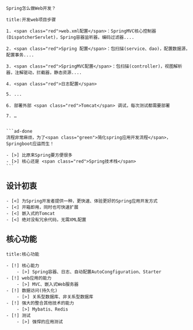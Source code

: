 `````ad-question
Spring怎么做Web开发？

`````

`````ad-hint
title:开发web项目步骤

1. <span class="red">web.xml配置</span>：SpringMVC核心控制器(DispatcherServlet)，Spring容器监听器，编码过滤器....

2. <span class="red">Spring 配置</span>：包扫描(service、dao)，配置数据源，配置事务....

3. <span class="red">SpringMVC配置</span>：包扫描(controller)，视图解析器，注解驱动，拦截器，静态资源....

4. <span class="red">日志配置</span>

5. ...

6. 部署外部 <span class="red">Tomcat</span> 调试，每次测试都需要部署

7. …


```ad-done
流程非常麻烦，为了<span class="green">简化spring应用开发流程</span>，Springboot应运而生！

- [>] 比原来Spring要方便很多
- [>] 核心还是 <span class="red">Spring技术栈</span>
```
`````


## 设计初衷
````ad-note
- [<] 为Spring开发者提供一种，更快速、体验更好的Spring应用开发方式
- [<] 开箱即用，同时也可快速扩展
- [<] 嵌入式的Tomcat
- [<] 绝对没有冗余代码，无需XML配置
````

## 核心功能

````ad-tldr
title:核心功能

- [!] 核心能力
	- [>] Spring容器、日志、自动配置AutoCongfiguration、Starter
- [!] web应用的能力
	- [>] MVC、嵌入式Web服务器
- [!] 数据访问(持久化)
	- [>] 关系型数据库、非关系型数据库
- [!] 强大的整合其他技术的能力
	- [>] Mybatis、Redis 
- [!] 测试
	- [>] 强悍的应用测试
````

